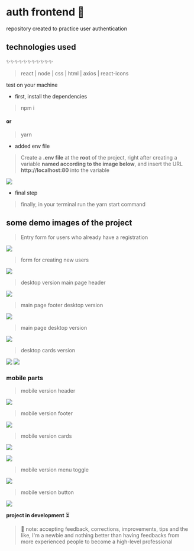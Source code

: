 # auth frontend 🔐

repository created to practice user authentication


## technologies used 

✨✨✨✨✨✨✨✨✨✨✨
> react | node | css | html | axios | react-icons



test on your machine

* first, install the dependencies
> npm i  
#### or 
> yarn

* added env file
> Create a __.env file__ at the __root__ of the project, right after creating a variable __named according to the image below__, and insert the URL __http://localhost:80__ into the variable

![](./src//assets/env.png)

* final step
> finally, in your terminal run the yarn start command

## some demo images of the project

> Entry form for users who already have a registration

![](./src//assets/signin.png)

> form for creating new users

![](./src/assets/signup.png)

> desktop version main page header

![](./src/assets/desktop-header-active.png)

> main page footer desktop version

![](./src/assets/desktop-footer.png)

> main page desktop version

![](./src/assets/desktop-header.png)

> desktop cards version

![](./src/assets/desktop-cards.png)
![](./src/assets/desktop-cards2.png)

### mobile parts

> mobile version header

![](./src/assets/mobile-header.png)



> mobile version footer

![](./src/assets/mobile-footer.png)

> mobile version cards

![](./src/assets/mobile-cards.png)

![](./src/assets/mobile-cards2.png)

> mobile version menu toggle

![](./src/assets/mobile-toggle.png)

> mobile version button

![](./src/assets/mobile-btn.png)


__project in development__ ⏳
 
> 🚨 note: accepting feedback, corrections, improvements, tips and the like, I'm a newbie and nothing better than having feedbacks from more experienced people to become a high-level professional


